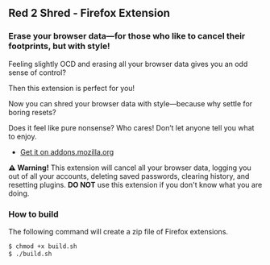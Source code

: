 ## Red 2 Shred - Firefox Extension

### Erase your browser data—for those who like to cancel their footprints, but with style!

Feeling slightly OCD and erasing all your browser data gives you an odd sense of control? 

Then this extension is perfect for you! 

Now you can shred your browser data with style—because why settle for boring resets?

Does it feel like pure nonsense? Who cares! Don’t let anyone tell you what to enjoy.

- [Get it on addons.mozilla.org](https://addons.mozilla.org/en-US/firefox/addon/red-2-shred/)

**⚠️ Warning!** This extension will cancel all your browser data, logging you out of all your accounts, deleting saved passwords, clearing history, and resetting plugins. **DO NOT** use this extension if you don't know what you are doing. 

### How to build

The following command will create a zip file of Firefox extensions.

```sh
$ chmod +x build.sh
$ ./build.sh
```
